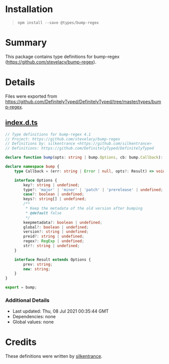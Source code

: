 # Installation
> `npm install --save @types/bump-regex`

# Summary
This package contains type definitions for bump-regex (https://github.com/stevelacy/bump-regex).

# Details
Files were exported from https://github.com/DefinitelyTyped/DefinitelyTyped/tree/master/types/bump-regex.
## [index.d.ts](https://github.com/DefinitelyTyped/DefinitelyTyped/tree/master/types/bump-regex/index.d.ts)
````ts
// Type definitions for bump-regex 4.1
// Project: https://github.com/stevelacy/bump-regex
// Definitions by: silkentrance <https://github.com/silkentrance>
// Definitions: https://github.com/DefinitelyTyped/DefinitelyTyped

declare function bump(opts: string | bump.Options, cb: bump.Callback): any;

declare namespace bump {
    type Callback = (err: string | Error | null, opts?: Result) => void;

    interface Options {
        key?: string | undefined;
        type?: 'major' | 'minor' | 'patch' | 'prerelease' | undefined;
        case?: boolean | undefined;
        keys?: string[] | undefined;
        /**
         * Keep the metadata of the old version after bumping
         * @default false
         */
        keepmetadata?: boolean | undefined;
        global?: boolean | undefined;
        version?: string | undefined;
        preid?: string | undefined;
        regex?: RegExp | undefined;
        str?: string | undefined;
    }

    interface Result extends Options {
        prev: string;
        new: string;
    }
}

export = bump;

````

### Additional Details
 * Last updated: Thu, 08 Jul 2021 00:35:44 GMT
 * Dependencies: none
 * Global values: none

# Credits
These definitions were written by [silkentrance](https://github.com/silkentrance).
